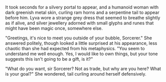 It took seconds for a silvery portal to appear, and a humanoid woman with dark greenish metal skin, curling ram horns and a serpentine tail to appear before him. Lyva wore a strange grey dress that seemed to breathe slightly as if alive, and silver jewellery adorned with small glyphs and runes that might have been magic once, somewhere else.     

"Greetings, it's nice to meet you outside of your bubble, Sorcerer." She answered politely, though looked a little surprised at his appearance, less chaotic than she had expected from his metaphysics. "You seem to understand me well enough. Yes, I would like to own things, but your tone suggests this isn't going to be a gift, is it?"

"What do you want, sir Sorcerer? Not as trade, but why are you here? What is your goal?" She wondered, tail curling around herself defensively.